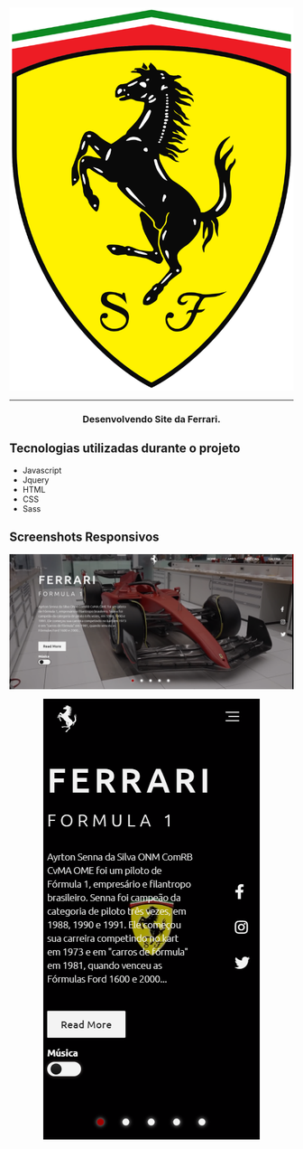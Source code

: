<p align="center"> <img src="./imagens/favicon.svg" alt="logo da ferrari"> </p>

<hr>

<h3 align="center">Desenvolvendo Site da Ferrari.</h3>

## Tecnologias utilizadas durante o projeto
* Javascript
* Jquery
* HTML
* CSS
* Sass

## Screenshots Responsivos
<p align="center"> <img src="./imagens/Captura de tela 2023-09-26 131743.png" alt=""> </p>
<p align="center"> <img src="./imagens/Captura de tela 2023-09-26 131825.png" alt=""> </p>


